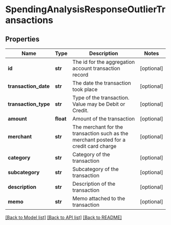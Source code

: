 # SpendingAnalysisResponseOutlierTransactions

## Properties
Name | Type | Description | Notes
------------ | ------------- | ------------- | -------------
**id** | **str** | The id for the aggregation account transaction record | [optional] 
**transaction_date** | **str** | The date the transaction took place | [optional] 
**transaction_type** | **str** | Type of the transaction. Value may be Debit or Credit. | [optional] 
**amount** | **float** | Amount of the transaction | [optional] 
**merchant** | **str** | The merchant for the transaction such as the merchant posted for a credit card charge | [optional] 
**category** | **str** | Category of the transaction | [optional] 
**subcategory** | **str** | Subcategory of the transaction | [optional] 
**description** | **str** | Description of the transaction | [optional] 
**memo** | **str** | Memo attached to the transaction | [optional] 

[[Back to Model list]](../README.md#documentation-for-models) [[Back to API list]](../README.md#documentation-for-api-endpoints) [[Back to README]](../README.md)


